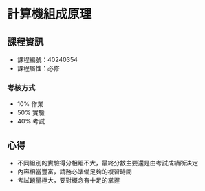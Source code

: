 # 計算機組成原理



## 課程資訊

* 課程編號：40240354
* 課程屬性：必修

### 考核方式

* 10% 作業
* 50% 實驗
* 40% 考試

## 心得

* 不同組別的實驗得分相距不大，最終分數主要還是由考試成績所決定
* 內容相當豐富，請務必準備足夠的複習時間
* 考試題量極大，要對概念有十足的掌握
